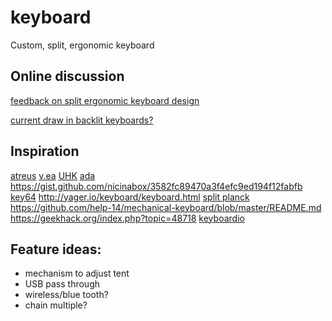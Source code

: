 # keyboard
Custom, split, ergonomic keyboard

## Online discussion

[feedback on split ergonomic keyboard design](https://www.reddit.com/r/MechanicalKeyboards/comments/5xdkqc/feedback_on_split_ergonomic_keyboard_design/)

[current draw in backlit keyboards?](https://www.reddit.com/r/MechanicalKeyboards/comments/5xtf0q/current_draw_in_backlit_keyboards/)


## Inspiration

[atreus](https://atreus.technomancy.us/)
[v.ea](http://oddforge.com/product/vea_information)
[UHK](https://ultimatehackingkeyboard.com/)
[ada](https://github.com/jcoleman/ada-keyboard/blob/master/README.md)
https://gist.github.com/nicinabox/3582fc89470a3f4efc9ed194f12fabfb
[key64](https://www.key64.org/)
http://yager.io/keyboard/keyboard.html
[split planck](http://hexwire.com/lets-split-planck-build/)
https://github.com/help-14/mechanical-keyboard/blob/master/README.md
https://geekhack.org/index.php?topic=48718
[keyboardio](https://shop.keyboard.io/)

## Feature ideas:

- mechanism to adjust tent
- USB pass through
- wireless/blue tooth?
- chain multiple?
